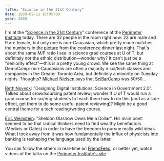 ```yaml
---
title: "Science in the 21st Century"
date: 2008-09-11 10:05:00
year: 2008
---
```

I'm at the "<a href="http://www.science21stcentury.org/">Science in the 21st Century</a>" conference at the <a href="http://www.perimeterinstitute.ca/">Perimeter Institute</a> today.  There are 32 people in the room right now: 23 are male and 9 are female, but only one is non-Caucasian, which pretty much matches the numbers in the <a href="http://science21stcentury.org/photo21.jpg">picture</a> from the conference dinner last night.  That's about the same M/F ratio I see in science grad courses at U of T, but definitely <em>not</em> the ethnic distribution—wonder why?  It can't just be a "seniority effect"—this is a pretty young crowd.  We see the same thing at DemoCamp: non-Caucasians are often a majority n sci/tech classes and companies in the Greater Toronto Area, but definitely a minority on Tuesday nights.  Thoughts? <a href="http://michaelnielsen.org">Michael Nielsen</a> says that <a href="http://www.scibarcamp.org/">SciBarCamp</a> was 50/50...

<a href="http://www.nyls.edu/pages/591.asp">Beth Noveck</a>:  "Designing Digital Institutions: Science in Government 2.0".  Talked about crowdsourcing patent review; wonder if U of T would run a grad course for sci/eng students to teach them how to do this (and as a side effect, get them to do some useful patent reviewing)?  Might be a good central theme for a tech reading/writing course.

<a href="http://www.eric-weinstein.net/">Eric Weinstein</a>: "Sheldon Glashow Owes Me a Dollar". His main point seemed to be that radical thinkers need to find wealthy benefactors (Medicis or Gates) in order to have the freedom to pursue really wild ideas. What I took away from it was how fundamentally the influx of physicists into banking is reshaping the language used by the latter.

You can follow the others in real-time on <a href="http://friendfeed.com/rooms/science21">FriendFeed</a>, or better yet, watch videos of the talks on the <a href="http://www.pirsa.org/C08021">Perimeter Institute's site</a>.
